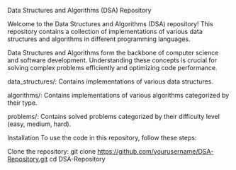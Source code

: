 

Data Structures and Algorithms (DSA) Repository


Welcome to the Data Structures and Algorithms (DSA) repository! This repository contains a collection of implementations of various data structures and algorithms in different programming languages.

Data Structures and Algorithms form the backbone of computer science and software development. Understanding these concepts is crucial for solving complex problems efficiently and optimizing code performance.


data_structures/: Contains implementations of various data structures.

algorithms/: Contains implementations of various algorithms categorized by their type.

problems/: Contains solved problems categorized by their difficulty level (easy, medium, hard).


Installation
To use the code in this repository, follow these steps:

Clone the repository:
git clone https://github.com/yourusername/DSA-Repository.git
cd DSA-Repository


